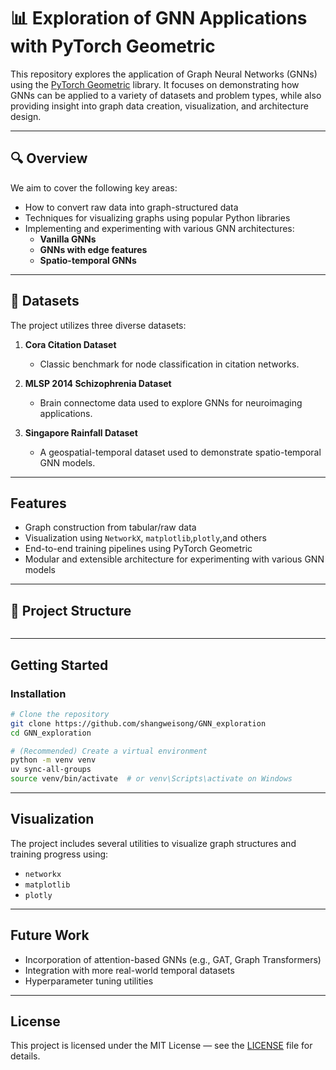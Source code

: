 # 📊 Exploration of GNN Applications with PyTorch Geometric

This repository explores the application of Graph Neural Networks (GNNs) using the [PyTorch Geometric](https://pytorch-geometric.readthedocs.io/en/latest/) library. It focuses on demonstrating how GNNs can be applied to a variety of datasets and problem types, while also providing insight into graph data creation, visualization, and architecture design.

---

## 🔍 Overview

We aim to cover the following key areas:

- How to convert raw data into graph-structured data  
- Techniques for visualizing graphs using popular Python libraries  
- Implementing and experimenting with various GNN architectures:
  - **Vanilla GNNs**
  - **GNNs with edge features**
  - **Spatio-temporal GNNs**

---

## 📂 Datasets

The project utilizes three diverse datasets:

1. **Cora Citation Dataset**  
   - Classic benchmark for node classification in citation networks.

2. **MLSP 2014 Schizophrenia Dataset**  
   - Brain connectome data used to explore GNNs for neuroimaging applications.

3. **Singapore Rainfall Dataset**  
   - A geospatial-temporal dataset used to demonstrate spatio-temporal GNN models.

---

## Features

- Graph construction from tabular/raw data  
- Visualization using `NetworkX`, `matplotlib`,`plotly`,and others  
- End-to-end training pipelines using PyTorch Geometric  
- Modular and extensible architecture for experimenting with various GNN models

---

## 📁 Project Structure

```

```

---

## Getting Started


### Installation

```bash
# Clone the repository
git clone https://github.com/shangweisong/GNN_exploration
cd GNN_exploration

# (Recommended) Create a virtual environment
python -m venv venv
uv sync-all-groups
source venv/bin/activate  # or venv\Scripts\activate on Windows

```

---

##  Visualization

The project includes several utilities to visualize graph structures and training progress using:

- `networkx`
- `matplotlib`
-  `plotly`
---

## Future Work

- Incorporation of attention-based GNNs (e.g., GAT, Graph Transformers)  
- Integration with more real-world temporal datasets  
- Hyperparameter tuning utilities  
---

## License

This project is licensed under the MIT License — see the [LICENSE](LICENSE) file for details.